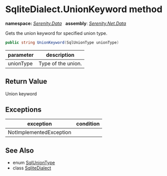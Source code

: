 # SqliteDialect.UnionKeyword method
**namespace:** *[Serenity.Data](../../README.md#serenity.data-namespace)*   **assembly**: *[Serenity.Net.Data](../../README.md)*

Gets the union keyword for specified union type.

```csharp
public string UnionKeyword(SqlUnionType unionType)
```

| parameter | description |
| --- | --- |
| unionType | Type of the union. |

## Return Value

Union keyword

## Exceptions

| exception | condition |
| --- | --- |
| NotImplementedException |  |

## See Also

* enum [SqlUnionType](../SqlUnionType.md)
* class [SqliteDialect](../SqliteDialect.md)
